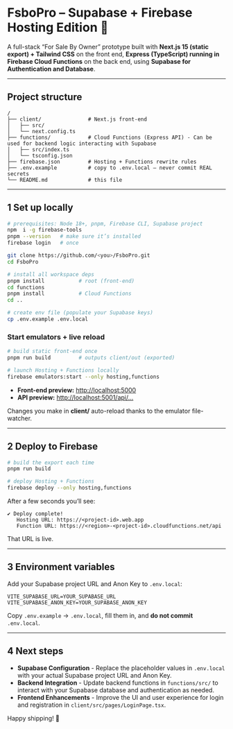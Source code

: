 # FsboPro – Supabase + Firebase Hosting Edition 🚀

A full-stack “For Sale By Owner” prototype built with
**Next.js 15 (static export) + Tailwind CSS** on the front end,
**Express (TypeScript) running in Firebase Cloud Functions** on the back end,
using **Supabase for Authentication and Database**.

---

## Project structure

```
/
├── client/               # Next.js front-end
│   ├── src/
│   └── next.config.ts
├── functions/            # Cloud Functions (Express API) - Can be used for backend logic interacting with Supabase
│   ├── src/index.ts
│   └── tsconfig.json
├── firebase.json         # Hosting + Functions rewrite rules
├── .env.example          # copy to .env.local – never commit REAL secrets
└── README.md             # this file
```

---

## 1  Set up locally

```bash
# prerequisites: Node 18+, pnpm, Firebase CLI, Supabase project
npm  i -g firebase-tools
pnpm --version   # make sure it’s installed
firebase login   # once

git clone https://github.com/<you>/FsboPro.git
cd FsboPro

# install all workspace deps
pnpm install           # root (front-end)
cd functions
pnpm install           # Cloud Functions
cd ..

# create env file (populate your Supabase keys)
cp .env.example .env.local
```

### Start emulators + live reload

```bash
# build static front-end once
pnpm run build         # outputs client/out (exported)

# launch Hosting + Functions locally
firebase emulators:start --only hosting,functions
```

* **Front-end preview:** <http://localhost:5000>
* **API preview:**      <http://localhost:5001/api/...>

Changes you make in **client/** auto-reload thanks to the emulator file-watcher.

---

## 2  Deploy to Firebase

```bash
# build the export each time
pnpm run build

# deploy Hosting + Functions
firebase deploy --only hosting,functions
```

After a few seconds you’ll see:

```
✔ Deploy complete!
   Hosting URL: https://<project-id>.web.app
   Function URL: https://<region>-<project-id>.cloudfunctions.net/api
```

That URL is live.

---

## 3  Environment variables

Add your Supabase project URL and Anon Key to `.env.local`:

```
VITE_SUPABASE_URL=YOUR_SUPABASE_URL
VITE_SUPABASE_ANON_KEY=YOUR_SUPABASE_ANON_KEY
```

Copy `.env.example` → `.env.local`, fill them in, and **do not commit** `.env.local`.

---

## 4  Next steps

* **Supabase Configuration** - Replace the placeholder values in `.env.local` with your actual Supabase project URL and Anon Key.
* **Backend Integration** - Update backend functions in `functions/src/` to interact with your Supabase database and authentication as needed.
* **Frontend Enhancements** - Improve the UI and user experience for login and registration in `client/src/pages/LoginPage.tsx`.

Happy shipping! 🏡
